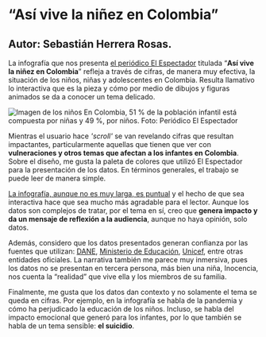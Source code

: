# “Así vive la niñez en Colombia”
## Autor: Sebastián Herrera Rosas.

La infografía que nos presenta [el periódico El Espectador](https://www.elespectador.com/colombia/mas-regiones/infografia-asi-vive-la-ninez-en-colombia-article/#)  titulada “**Así vive la niñez en Colombia**” refleja a través de cifras, de manera muy efectiva, la situación de los niños, niñas y adolescentes en Colombia. Resulta llamativo lo interactiva que es la pieza y cómo por medio de dibujos y figuras animados se da a conocer un tema delicado.

![Imagen de los niños](https://cloudfront-us-east-1.images.arcpublishing.com/elespectador/5HKIFGGMKNGRZH5VUNUC2C3I7Y.jpg) 
En Colombia, 51 % de la población infantil está compuesta por niñas y 49 %, por niños.
Foto: Periódico El Espectador

Mientras el usuario hace *'scroll'* se van revelando cifras que resultan impactantes, particularmente aquellas que tienen que ver con **vulneraciones y otros temas que afectan a los infantes en Colombia**. Sobre el diseño, me gusta la paleta de colores que utilizó El Espectador para la presentación de los datos. En términos generales, el trabajo se puede leer de manera simple.

[La infografía, aunque no es muy larga, es puntual](https://infogram.com/asi-vive-la-ninez-en-colombia-1h8n6m3l5lekj4x) y el hecho de que sea interactiva hace que sea mucho más agradable para el lector. Aunque los datos son complejos de tratar, por el tema en sí, creo que **genera impacto y da un mensaje de reflexión a la audiencia**, aunque no haya opinión, solo datos.

Además, considero que los datos presentados generan confianza por las fuentes que utilizan: [DANE](https://www.dane.gov.co/), [Ministerio de Educación](https://www.mineducacion.gov.co/portal/), [Unicef](https://www.unicef.org/es), entre otras entidades oficiales. La narrativa también me parece muy inmersiva, pues los datos no se presentan en tercera persona, más bien una niña, Inocencia, nos cuenta la “realidad” que vive ella y los miembros de su familia. 

Finalmente, me gusta que los datos dan contexto y no solamente el tema se queda en cifras. Por ejemplo, en la infografía se habla de la pandemia y cómo ha perjudicado la educación de los niños. Incluso, se habla del impacto emocional que generó para los infantes, por lo que también se habla de un tema sensible: **el suicidio**.
